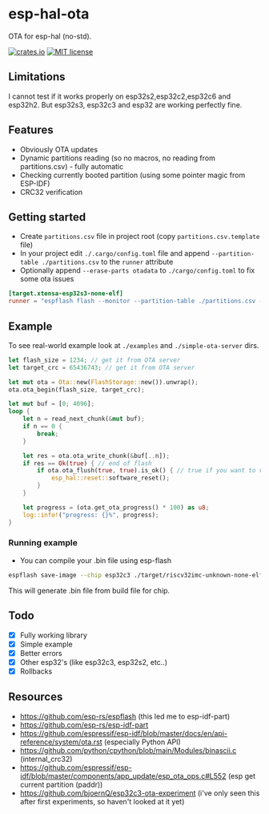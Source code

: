 # esp-hal-ota
OTA for esp-hal (no-std).

[![crates.io](https://img.shields.io/crates/v/esp-hal-ota.svg)](https://crates.io/crates/esp-hal-ota)
[![MIT license](https://img.shields.io/github/license/mashape/apistatus.svg)]()

## Limitations
I cannot test if it works properly on esp32s2,esp32c2,esp32c6 and esp32h2.
But esp32s3, esp32c3 and esp32 are working perfectly fine.

## Features
- Obviously OTA updates
- Dynamic partitions reading (so no macros, no reading from partitions.csv) - fully automatic
- Checking currently booted partition (using some pointer magic from ESP-IDF)
- CRC32 verification

## Getting started
- Create `partitions.csv` file in project root (copy `partitions.csv.template` file)
- In your project edit `./.cargo/config.toml` file and append `--partition-table ./partitions.csv` to the `runner` attribute
- Optionally append `--erase-parts otadata` to `./cargo/config.toml` to fix some ota issues

```toml
[target.xtensa-esp32s3-none-elf]
runner = "espflash flash --monitor --partition-table ./partitions.csv --erase-parts otadata"
```

## Example
To see real-world example look at `./examples` and `./simple-ota-server` dirs.

```rust
let flash_size = 1234; // get it from OTA server
let target_crc = 65436743; // get it from OTA server

let mut ota = Ota::new(FlashStorage::new()).unwrap();
ota.ota_begin(flash_size, target_crc);

let mut buf = [0; 4096];
loop {
    let n = read_next_chunk(&mut buf);
    if n == 0 {
        break;
    }

    let res = ota.ota_write_chunk(&buf[..n]);
    if res == Ok(true) { // end of flash
        if ota.ota_flush(true, true).is_ok() { // true if you want to verify crc reading flash, and true if you want rollbacks
            esp_hal::reset::software_reset();
        }
    }

    let progress = (ota.get_ota_progress() * 100) as u8;
    log::info!("progress: {}%", progress);
}
```

### Running example
- You can compile your .bin file using esp-flash 
```bash
espflash save-image --chip esp32c3 ./target/riscv32imc-unknown-none-elf/debug/esp-hal-ota-example ../simple-ota-server/firmware.bin
```

This will generate .bin file from build file for chip.

## Todo
- [x] Fully working library
- [x] Simple example
- [x] Better errors
- [x] Other esp32's (like esp32c3, esp32s2, etc..)
- [x] Rollbacks

## Resources
- https://github.com/esp-rs/espflash (this led me to esp-idf-part)
- https://github.com/esp-rs/esp-idf-part
- https://github.com/espressif/esp-idf/blob/master/docs/en/api-reference/system/ota.rst (especially Python API)
- https://github.com/python/cpython/blob/main/Modules/binascii.c (internal_crc32)
- https://github.com/espressif/esp-idf/blob/master/components/app_update/esp_ota_ops.c#L552 (esp get current partition (paddr))
- https://github.com/bjoernQ/esp32c3-ota-experiment (i've only seen this after first experiments, so haven't looked at it yet)
